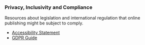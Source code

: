 
### Privacy, Inclusivity and Compliance

Resources about legislation and international regulation that online publishing might be subject to comply.

- [Accessibility Statement](/accessibility-statement/en)
- [GDPR Guide](/gdpr/en)
